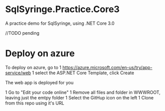 # SqlSyringe.Practice.Core3
A practice demo for SqlSyringe, using .NET Core 3.0

//TODO pending
# Deploy on azure

To deploy on azure, go to 
1 https://azure.microsoft.com/en-us/try/app-service/web
1 select the ASP.NET Core Template, click Create

The web app is deployed for you

1 Go to "Edit your code online"
1 Remove all files and folder in WWWROOT, leaving just the emtpy folder
1 Select the GitHup icon on the left
1 Clone from this repo using it's URL


